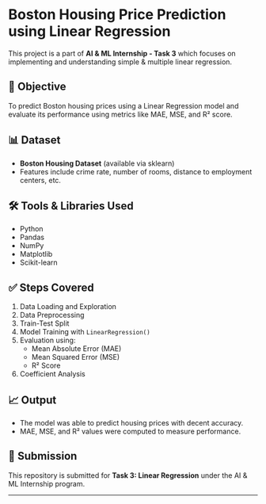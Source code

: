 # Boston Housing Price Prediction using Linear Regression

This project is a part of **AI & ML Internship - Task 3** which focuses on implementing and understanding simple & multiple linear regression.

## 📌 Objective

To predict Boston housing prices using a Linear Regression model and evaluate its performance using metrics like MAE, MSE, and R² score.

## 📊 Dataset

- **Boston Housing Dataset** (available via sklearn)
- Features include crime rate, number of rooms, distance to employment centers, etc.

## 🛠️ Tools & Libraries Used

- Python
- Pandas
- NumPy
- Matplotlib
- Scikit-learn

## ✅ Steps Covered

1. Data Loading and Exploration
2. Data Preprocessing
3. Train-Test Split
4. Model Training with `LinearRegression()`
5. Evaluation using:
   - Mean Absolute Error (MAE)
   - Mean Squared Error (MSE)
   - R² Score
6. Coefficient Analysis

## 📈 Output

- The model was able to predict housing prices with decent accuracy.
- MAE, MSE, and R² values were computed to measure performance.

## 🔗 Submission

This repository is submitted for **Task 3: Linear Regression** under the AI & ML Internship program.

---

